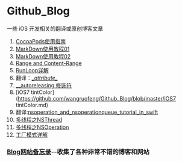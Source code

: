 # Github_Blog



一些 iOS 开发相关的翻译或原创博客文章

1. [CocoaPods使用指南](https://github.com/wangruofeng/Github_Blog/blob/master/CocoaPods使用指南.md)
2. [MarkDown使用教程01](https://github.com/wangruofeng/Github_Blog/blob/master/MarkDown使用教程01.md)
3. [MarkDown使用教程02](https://github.com/wangruofeng/Github_Blog/blob/master/MarkDown使用教程02.md)
4. [Range and Content-Range](https://github.com/wangruofeng/Github_Blog/blob/master/Range和Content-Range.md)
5. [RunLoop详解](https://github.com/wangruofeng/Github_Blog/blob/master/RunLoop详解.md)
6. 翻译：[\__attribute\__](https://github.com/wangruofeng/Github_Blog/blob/master/__attribute__.md)
7. [__autoreleasing 修饰符](https://github.com/wangruofeng/Github_Blog/blob/master/__autoreleasing的理解.md)
8. [iOS7 tintColor](https://github.com/wangruofeng/Github_Blog/blob/master/iOS7 tintColor.md)
9. 翻译:[nsoperation_and_nsoperationqueue_tutorial_in_swift](https://github.com/wangruofeng/Github_Blog/blob/master/nsoperation_and_nsoperationqueue_tutorial_in_swift.md)
10. [多线程之NSThread](https://github.com/wangruofeng/Github_Blog/blob/master/多线程之NSThread.md)
11. [多线程之NSOperation](https://github.com/wangruofeng/Github_Blog/blob/master/多线程之NSOperation.md)
12. [工厂模式详解](https://github.com/wangruofeng/Github_Blog/blob/master/工厂模式详解.md)

### [Blog网站备忘录](https://github.com/wangruofeng/Github_Blog/blob/master/Blog网站备忘录.md)--收集了各种非常不错的博客和网站
